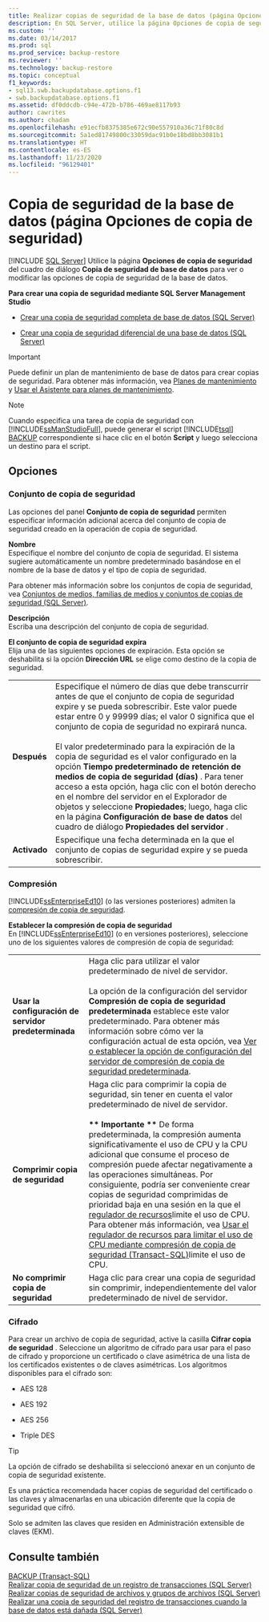 ```yaml
---
title: Realizar copias de seguridad de la base de datos (página Opciones de copia de seguridad) | Microsoft Docs
description: En SQL Server, utilice la página Opciones de copia de seguridad del cuadro de diálogo Copia de seguridad de base de datos para ver o modificar opciones de conjunto de copia de seguridad, compresión y cifrado.
ms.custom: ''
ms.date: 03/14/2017
ms.prod: sql
ms.prod_service: backup-restore
ms.reviewer: ''
ms.technology: backup-restore
ms.topic: conceptual
f1_keywords:
- sql13.swb.backupdatabase.options.f1
- swb.backupdatabase.options.f1
ms.assetid: df0ddcdb-c94e-472b-b786-469ae8117b93
author: cawrites
ms.author: chadam
ms.openlocfilehash: e91ecfb8375385e672c90e557910a36c71f80c8d
ms.sourcegitcommit: 5a1ed81749800c33059dac91b0e18bd8bb3081b1
ms.translationtype: HT
ms.contentlocale: es-ES
ms.lasthandoff: 11/23/2020
ms.locfileid: "96129401"
---
```

# <a name="back-up-database-backup-options-page"></a>Copia de seguridad de la base de datos (página Opciones de copia de seguridad)
 [!INCLUDE [SQL Server](../../includes/applies-to-version/sqlserver.md)]
  Utilice la página  **Opciones de copia de seguridad** del cuadro de diálogo **Copia de seguridad de base de datos** para ver o modificar las opciones de copia de seguridad de la base de datos.  
  
 **Para crear una copia de seguridad mediante SQL Server Management Studio**  
  
-   [Crear una copia de seguridad completa de base de datos &#40;SQL Server&#41;](../../relational-databases/backup-restore/create-a-full-database-backup-sql-server.md)  
  
-   [Crear una copia de seguridad diferencial de una base de datos &#40;SQL Server&#41;](../../relational-databases/backup-restore/create-a-differential-database-backup-sql-server.md)  
  
> [!IMPORTANT]  
>  Puede definir un plan de mantenimiento de base de datos para crear copias de seguridad. Para obtener más información, vea [Planes de mantenimiento](../../relational-databases/maintenance-plans/maintenance-plans.md) y [Usar el Asistente para planes de mantenimiento](../../relational-databases/maintenance-plans/use-the-maintenance-plan-wizard.md).  
  
> [!NOTE]  
>  Cuando especifica una tarea de copia de seguridad con [!INCLUDE[ssManStudioFull](../../includes/ssmanstudiofull-md.md)], puede generar el script [!INCLUDE[tsql](../../includes/tsql-md.md)] [BACKUP](../../t-sql/statements/backup-transact-sql.md) correspondiente si hace clic en el botón **Script** y luego selecciona un destino para el script.  
  
## <a name="options"></a>Opciones  
  
### <a name="backup-set"></a>Conjunto de copia de seguridad  
 Las opciones del panel **Conjunto de copia de seguridad** permiten especificar información adicional acerca del conjunto de copia de seguridad creado en la operación de copia de seguridad.  
  
 **Nombre**  
 Especifique el nombre del conjunto de copia de seguridad. El sistema sugiere automáticamente un nombre predeterminado basándose en el nombre de la base de datos y el tipo de copia de seguridad.  
  
 Para obtener más información sobre los conjuntos de copia de seguridad, vea [Conjuntos de medios, familias de medios y conjuntos de copias de seguridad &#40;SQL Server&#41;](../../relational-databases/backup-restore/media-sets-media-families-and-backup-sets-sql-server.md).  
  
 **Descripción**  
 Escriba una descripción del conjunto de copia de seguridad.  
  
 **El conjunto de copia de seguridad expira**  
 Elija una de las siguientes opciones de expiración. Esta opción se deshabilita si la opción **Dirección URL** se elige como destino de la copia de seguridad.  
  
|||  
|-|-|  
|**Después**|Especifique el número de días que debe transcurrir antes de que el conjunto de copia de seguridad expire y se pueda sobrescribir. Este valor puede estar entre 0 y 99999 días; el valor 0 significa que el conjunto de copia de seguridad no expirará nunca.<br /><br /> El valor predeterminado para la expiración de la copia de seguridad es el valor configurado en la opción **Tiempo predeterminado de retención de medios de copia de seguridad (días)** . Para tener acceso a esta opción, haga clic con el botón derecho en el nombre del servidor en el Explorador de objetos y seleccione **Propiedades**; luego, haga clic en la página **Configuración de base de datos** del cuadro de diálogo **Propiedades del servidor** .|  
|**Activado**|Especifique una fecha determinada en la que el conjunto de copias de seguridad expire y se pueda sobrescribir.|  
  
### <a name="compression"></a>Compresión  
 [!INCLUDE[ssEnterpriseEd10](../../includes/ssenterpriseed10-md.md)] (o las versiones posteriores) admiten la [compresión de copia de seguridad](../../relational-databases/backup-restore/backup-compression-sql-server.md).  
  
 **Establecer la compresión de copia de seguridad**  
 En [!INCLUDE[ssEnterpriseEd10](../../includes/ssenterpriseed10-md.md)] (o en versiones posteriores), seleccione uno de los siguientes valores de compresión de copia de seguridad:  
  
|||  
|-|-|  
|**Usar la configuración de servidor predeterminada**|Haga clic para utilizar el valor predeterminado de nivel de servidor.<br /><br /> La opción de la configuración del servidor **Compresión de copia de seguridad predeterminada** establece este valor predeterminado. Para obtener más información sobre cómo ver la configuración actual de esta opción, vea [Ver o establecer la opción de configuración del servidor de compresión de copia de seguridad predeterminada](../../database-engine/configure-windows/view-or-configure-the-backup-compression-default-server-configuration-option.md).|  
|**Comprimir copia de seguridad**|Haga clic para comprimir la copia de seguridad, sin tener en cuenta el valor predeterminado de nivel de servidor.<br /><br /> **\*\* Importante \*\*** De forma predeterminada, la compresión aumenta significativamente el uso de CPU y la CPU adicional que consume el proceso de compresión puede afectar negativamente a las operaciones simultáneas. Por consiguiente, podría ser conveniente crear copias de seguridad comprimidas de prioridad baja en una sesión en la que el [regulador de recursos](../../relational-databases/resource-governor/resource-governor.md)limite el uso de CPU. Para obtener más información, vea [Usar el regulador de recursos para limitar el uso de CPU mediante compresión de copia de seguridad &#40;Transact-SQL&#41;](../../relational-databases/backup-restore/use-resource-governor-to-limit-cpu-usage-by-backup-compression-transact-sql.md)limite el uso de CPU.|  
|**No comprimir copia de seguridad**|Haga clic para crear una copia de seguridad sin comprimir, independientemente del valor predeterminado de nivel de servidor.|  
  
### <a name="encryption"></a>Cifrado  
 Para crear un archivo de copia de seguridad, active la casilla **Cifrar copia de seguridad** . Seleccione un algoritmo de cifrado para usar para el paso de cifrado y proporcione un certificado o clave asimétrica de una lista de los certificados existentes o de claves asimétricas. Los algoritmos disponibles para el cifrado son:  
  
-   AES 128  
  
-   AES 192  
  
-   AES 256  
  
-   Triple DES  
  
> [!TIP]  
>  La opción de cifrado se deshabilita si seleccionó anexar en un conjunto de copia de seguridad existente.  
>   
>  Es una práctica recomendada hacer copias de seguridad del certificado o las claves y almacenarlas en una ubicación diferente que la copia de seguridad que cifró.  
>   
>  Solo se admiten las claves que residen en Administración extensible de claves (EKM).  
  
## <a name="see-also"></a>Consulte también  
 [BACKUP &#40;Transact-SQL&#41;](../../t-sql/statements/backup-transact-sql.md)   
 [Realizar copia de seguridad de un registro de transacciones &#40;SQL Server&#41;](../../relational-databases/backup-restore/back-up-a-transaction-log-sql-server.md)   
 [Realizar copias de seguridad de archivos y grupos de archivos &#40;SQL Server&#41;](../../relational-databases/backup-restore/back-up-files-and-filegroups-sql-server.md)   
 [Realizar una copia de seguridad del registro de transacciones cuando la base de datos está dañada &#40;SQL Server&#41;](../../relational-databases/backup-restore/back-up-the-transaction-log-when-the-database-is-damaged-sql-server.md)  
  
  
